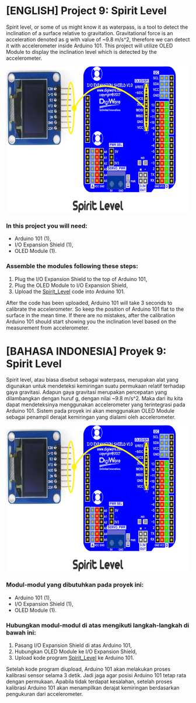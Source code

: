 # [ENGLISH] Project 9: Spirit Level
Spirit level, or some of us might know it as waterpass, is a tool to detect the inclination of a surface relative to gravitation. Gravitational force is an acceleration denoted as g with value of ~9.8 m/s^2, therefore we can detect it with accelerometer inside Arduino 101. This project will utilize OLED Module to display the inclination level which is detected by the accelerometer.

<img src="/images/Spirit_Level.png" height="400">

### In this project you will need:
* Arduino 101 (1),
* I/O Expansion Shield (1),
* OLED Module (1).

### Assemble the modules following these steps:
1. Plug the I/O Expansion Shield to the top of Arduino 101,
2. Plug the OLED Module to I/O Expansion Shield,
3. Upload the [Spirit_Level](/09_Spirit_Level/Spirit_Level) code into Arduino 101.

After the code has been uploaded, Arduino 101 will take 3 seconds to calibrate the accelerometer. So keep the position of Arduino 101 flat to the surface in the mean time. If there are no mistakes, after the calibration Arduino 101 should start showing you the inclination level based on the measurement from accelerometer.

# [BAHASA INDONESIA] Proyek 9: Spirit Level
Spirit level, atau biasa disebut sebagai waterpass, merupakan alat yang digunakan untuk mendeteksi kemiringan suatu permukaan relatif terhadap gaya gravitasi. Adapun gaya gravitasi merupakan percepatan yang dilambangkan dengan huruf g, dengan nilai ~9.8 m/s^2. Maka dari itu kita dapat mendeteksinya menggunakan accelerometer yang terintegrasi pada Arduino 101. Sistem pada proyek ini akan menggunakan OLED Module sebagai penampil derajat kemiringan yang dialami oleh accelerometer.

<img src="/images/Spirit_Level.png" height="400">

### Modul-modul yang dibutuhkan pada proyek ini:
* Arduino 101 (1),
* I/O Expansion Shield (1),
* OLED Module (1).

### Hubungkan modul-modul di atas mengikuti langkah-langkah di bawah ini:
1. Pasang I/O Expansion Shield di atas Arduino 101,
2. Hubungkan OLED Module ke I/O Expansion Shield,
3. Upload kode program [Spirit_Level](/09_Spirit_Level/Spirit_Level) ke Arduino 101.

Setelah kode program diupload, Arduino 101 akan melakukan proses kalibrasi sensor selama 3 detik. Jadi jaga agar posisi Arduino 101 tetap rata dengan permukaan. Apabila tidak terdapat kesalahan, setelah proses kalibrasi Arduino 101 akan menampilkan derajat kemiringan berdasarkan pengukuran dari accelerometer.
